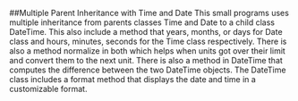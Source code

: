 ##Multiple Parent Inheritance with Time and Date
This small programs uses multiple inheritance from parents classes Time and Date to a child class DateTime. This also include a method that years, months, or days for Date class and hours, minutes, seconds for the Time class respectively. There is also a method normalize in both which helps when units got over their limit and convert them to the next unit. There is also a method in DateTime that computes the difference between the two DateTime objects. The DateTime class includes a format method that displays the date and time in a customizable format.
